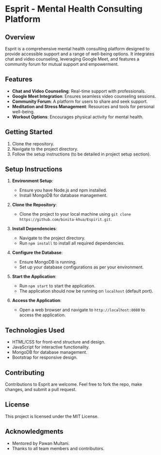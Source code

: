 # Esprit - Mental Health Consulting Platform

## Overview

Esprit is a comprehensive mental health consulting platform designed to provide accessible support and a range of well-being options. It integrates chat and video counseling, leveraging Google Meet, and features a community forum for mutual support and empowerment.

## Features

- **Chat and Video Counseling**: Real-time support with professionals.
- **Google Meet Integration**: Ensures seamless video counseling sessions.
- **Community Forum**: A platform for users to share and seek support.
- **Meditation and Stress Management**: Resources and tools for personal well-being.
- **Workout Options**: Encourages physical activity for mental health.

## Getting Started

1. Clone the repository.
2. Navigate to the project directory.
3. Follow the setup instructions (to be detailed in project setup section).

## Setup Instructions

1. **Environment Setup**: 
   - Ensure you have Node.js and npm installed.
   - Install MongoDB for database management.

2. **Clone the Repository**: 
   - Clone the project to your local machine using `git clone https://github.com/binita-khua/Espirit.git`.

3. **Install Dependencies**: 
   - Navigate to the project directory.
   - Run `npm install` to install all required dependencies.

4. **Configure the Database**:
   - Ensure MongoDB is running.
   - Set up your database configurations as per your environment.

5. **Start the Application**: 
   - Run `npm start` to start the application.
   - The application should now be running on `localhost` (default port).

6. **Access the Application**:
   - Open a web browser and navigate to `http://localhost:8080` to access the application.

## Technologies Used

- HTML/CSS for front-end structure and design.
- JavaScript for interactive functionality.
- MongoDB for database management.
- Bootstrap for responsive design.

## Contributing

Contributions to Esprit are welcome. Feel free to fork the repo, make changes, and submit a pull request.

## License

This project is licensed under the MIT License.

## Acknowledgments

- Mentored by Pawan Multani.
- Thanks to all team members and contributors.
